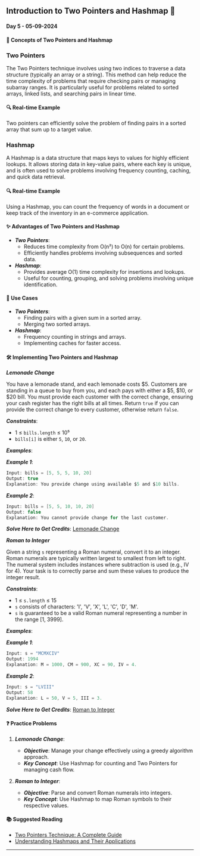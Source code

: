 
## Introduction to Two Pointers and Hashmap 🚀

#### Day 5 - 05-09-2024

#### **📖 Concepts of Two Pointers and Hashmap**

### Two Pointers
The Two Pointers technique involves using two indices to traverse a data structure (typically an array or a string). This method can help reduce the time complexity of problems that require checking pairs or managing subarray ranges. It is particularly useful for problems related to sorted arrays, linked lists, and searching pairs in linear time.

#### 🔍 Real-time Example
Two pointers can efficiently solve the problem of finding pairs in a sorted array that sum up to a target value.

### Hashmap
A Hashmap is a data structure that maps keys to values for highly efficient lookups. It allows storing data in key-value pairs, where each key is unique, and is often used to solve problems involving frequency counting, caching, and quick data retrieval.

#### 🔍 Real-time Example
Using a Hashmap, you can count the frequency of words in a document or keep track of the inventory in an e-commerce application.

#### **✨ Advantages of Two Pointers and Hashmap**

- **_Two Pointers_**:
  - Reduces time complexity from O(n²) to O(n) for certain problems.
  - Efficiently handles problems involving subsequences and sorted data.
- **_Hashmap_**:
  - Provides average O(1) time complexity for insertions and lookups.
  - Useful for counting, grouping, and solving problems involving unique identification.

#### **🌟 Use Cases**

- **_Two Pointers_**:
  - Finding pairs with a given sum in a sorted array.
  - Merging two sorted arrays.
- **_Hashmap_**:
  - Frequency counting in strings and arrays.
  - Implementing caches for faster access.

#### **🛠️ Implementing Two Pointers and Hashmap**

**_Lemonade Change_**

You have a lemonade stand, and each lemonade costs $5. Customers are standing in a queue to buy from you, and each pays with either a $5, $10, or $20 bill. You must provide each customer with the correct change, ensuring your cash register has the right bills at all times. Return `true` if you can provide the correct change to every customer, otherwise return `false`.

**_Constraints_**:

- 1 ≤ `bills.length` ≤ 10⁵
- `bills[i]` is either `5`, `10`, or `20`.

**_Examples_**:

**_Example 1_**:

```java
Input: bills = [5, 5, 5, 10, 20]
Output: true
Explanation: You provide change using available $5 and $10 bills.
```

**_Example 2_**:

```java
Input: bills = [5, 5, 10, 10, 20]
Output: false
Explanation: You cannot provide change for the last customer.
```

**_Solve Here to Get Credits_**: [Lemonade Change](https://leetcode.com/problems/lemonade-change/)

**_Roman to Integer_**

Given a string `s` representing a Roman numeral, convert it to an integer. Roman numerals are typically written largest to smallest from left to right. The numeral system includes instances where subtraction is used (e.g., IV for 4). Your task is to correctly parse and sum these values to produce the integer result.

**_Constraints_**:

- 1 ≤ `s.length` ≤ 15
- `s` consists of characters: 'I', 'V', 'X', 'L', 'C', 'D', 'M'.
- `s` is guaranteed to be a valid Roman numeral representing a number in the range [1, 3999].

**_Examples_**:

**_Example 1_**:

```java
Input: s = "MCMXCIV"
Output: 1994
Explanation: M = 1000, CM = 900, XC = 90, IV = 4.
```

**_Example 2_**:

```java
Input: s = "LVIII"
Output: 58
Explanation: L = 50, V = 5, III = 3.
```

**_Solve Here to Get Credits_**: [Roman to Integer](https://leetcode.com/problems/roman-to-integer/)


#### **❓ Practice Problems**

1. **_Lemonade Change_**:
   - **_Objective_**: Manage your change effectively using a greedy algorithm approach.
   - **_Key Concept_**: Use Hashmap for counting and Two Pointers for managing cash flow.

2. **_Roman to Integer_**:
   - **_Objective_**: Parse and convert Roman numerals into integers.
   - **_Key Concept_**: Use Hashmap to map Roman symbols to their respective values.


#### **📚 Suggested Reading**

- [Two Pointers Technique: A Complete Guide](https://www.geeksforgeeks.org/two-pointers-technique/)
- [Understanding Hashmaps and Their Applications](https://www.geeksforgeeks.org/hash-map-in-java/)

---
